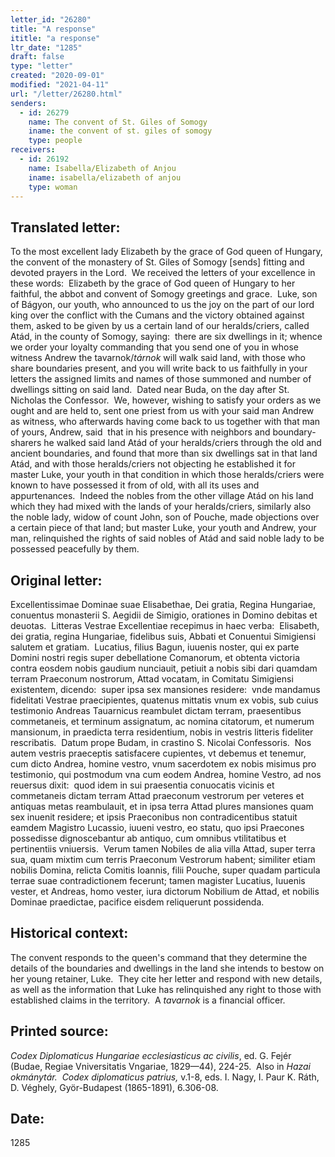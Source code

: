 ```yaml
---
letter_id: "26280"
title: "A response"
ititle: "a response"
ltr_date: "1285"
draft: false
type: "letter"
created: "2020-09-01"
modified: "2021-04-11"
url: "/letter/26280.html"
senders:
  - id: 26279
    name: The convent of St. Giles of Somogy
    iname: the convent of st. giles of somogy
    type: people
receivers:
  - id: 26192
    name: Isabella/Elizabeth of Anjou
    iname: isabella/elizabeth of anjou
    type: woman
---
```

<h2> Translated letter:</h2><p>To the most excellent lady Elizabeth by the grace of God queen of Hungary, the convent of the monastery of St. Giles of Somogy [sends] fitting and devoted prayers in the Lord.&nbsp; We received the letters of your excellence in these words:&nbsp; Elizabeth by the grace of God queen of Hungary to her faithful, the abbot and convent of Somogy greetings and grace.&nbsp; Luke, son of Bágyon, our youth, who announced to us the joy on the part of our lord king over the conflict with the Cumans and the victory obtained against them, asked to be given by us a certain land of our heralds/criers, called Atád, in the county of Somogy, saying:&nbsp; there are six dwellings in it; whence we order your loyalty commanding that you send one of you in whose witness Andrew the tavarnok/<i>tárnok </i>will walk said land, with those who share boundaries present, and you will write back to us faithfully in your letters the assigned limits and names of those summoned and number of dwellings sitting on said land.&nbsp; Dated near Buda, on the day after St. Nicholas the Confessor.&nbsp; We, however, wishing to satisfy your orders as we ought and are held to, sent one priest from us with your said man Andrew as witness, who afterwards having come back to us together with that man of yours, Andrew, said&nbsp; that in his presence with neighbors and boundary-sharers he walked said land Atád of your heralds/criers through the old and ancient boundaries, and found that more than six dwellings sat in that land Atád, and with those heralds/criers not objecting he established it for master Luke, your youth in that condition in which those heralds/criers were known to have possessed it from of old, with all its uses and appurtenances.&nbsp; Indeed the nobles from the other village Atád on his land which they had mixed with the lands of your heralds/criers, similarly also the noble lady, widow of count John, son of Pouche, made objections over a certain piece of that land; but master Luke, your youth and Andrew, your man, relinquished the rights of said nobles of Atád and said noble lady to be possessed peacefully by them.&nbsp;&nbsp;</p><h2 class="mt-4"> Original letter:</h2><p>Excellentissimae Dominae suae Elisabethae, Dei gratia, Regina Hungariae, conuentus monasterii S. Aegidii de Simigio, orationes in Domino debitas et deuotas.&nbsp; Litteras Vestrae Excellentiae recepimus in haec verba:&nbsp; Elisabeth, dei gratia, regina Hungariae, fidelibus suis, Abbati et Conuentui Simigiensi salutem et gratiam.&nbsp; Lucatius, filius Bagun, iuuenis noster, qui ex parte Domini nostri regis super debellatione Comanorum, et obtenta victoria contra eosdem nobis gaudium nunciauit, petiuit a nobis sibi dari quamdam terram Praeconum nostrorum, Attad vocatam, in Comitatu Simigiensi existentem, dicendo:&nbsp; super ipsa sex mansiones residere:&nbsp; vnde mandamus fidelitati Vestrae praecipientes, quatenus mittatis vnum ex vobis, sub cuius testimonio Andreas Tauarnicus reambulet dictam terram, praesentibus commetaneis, et terminum assignatum, ac nomina citatorum, et numerum mansionum, in praedicta terra residentium, nobis in vestris litteris fideliter rescribatis.&nbsp; Datum prope Budam, in crastino S. Nicolai Confessoris.&nbsp; Nos autem vestris praeceptis satisfacere cupientes, vt debemus et tenemur, cum dicto Andrea, homine vestro, vnum sacerdotem ex nobis misimus pro testimonio, qui postmodum vna cum eodem Andrea, homine Vestro, ad nos reuersus dixit:&nbsp; quod idem in sui praesentia conuocatis vicinis et commetaneis dictam terram Attad praeconum vestrorum per veteres et antiquas metas reambulauit, et in ipsa terra Attad plures mansiones quam sex inuenit residere; et ipsis Praeconibus non contradicentibus statuit eamdem Magistro Lucassio, iuueni vestro, eo statu, quo ipsi Praecones possedisse dignoscebantur ab antiquo, cum omnibus vtilitatibus et pertinentiis vniuersis.&nbsp; Verum tamen Nobiles de alia villa Attad, super terra sua, quam mixtim cum terris Praeconum Vestrorum habent; similiter etiam nobilis Domina, relicta Comitis Ioannis, filii Pouche, super quadam particula terrae suae contradictionem fecerunt; tamen magister Lucatius, Iuuenis vester, et Andreas, homo vester, iura dictorum Nobilium de Attad, et nobilis Dominae praedictae, pacifice eisdem reliquerunt possidenda.</p><h2 class="mt-4"> Historical context:</h2><p>The convent responds to the queen's command that they determine the details of the boundaries and dwellings in the land she intends to bestow on her young retainer, Luke.&nbsp; They cite her letter and respond with new details, as well as the information that Luke has relinquished any right to those with established claims in the territory.&nbsp; A <em>tavarnok</em> is a financial officer.</p><h2 class="mt-4"> Printed source:</h2><p><i>Codex Diplomaticus Hungariae ecclesiasticus ac civilis</i>, ed. G. Fejér (Budae, Regiae Vniversitatis Vngariae, 1829—44), 224-25.&nbsp; Also in&nbsp;<em>Hazai okmánytár.&nbsp; Codex diplomaticus patrius,</em> v.1-8, eds. I. Nagy, I. Paur K. Ráth, D. Véghely, Györ-Budapest (1865-1891), 6.306-08.</p><h2 class="mt-4"> Date:</h2>1285